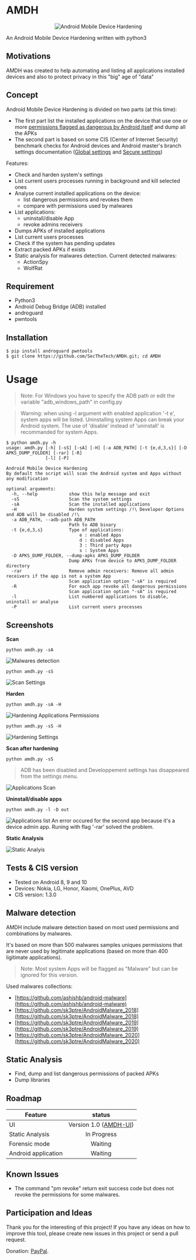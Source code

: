 # AMDH
<div align="center">
<img src="screenshots/AMDH_800x400.png" title="Android Mobile Device Hardening">
</div>

An Android Mobile Device Hardening written with python3 

## Motivations
AMDH was created to help automating and listing all applications installed devices and also to protect privacy in this "big" age of "data"

## Concept 
Android Mobile Device Hardening is divided on two parts (at this time):
- The first part list the installed applications on the device that use one or more [permissions flagged as dangerous by Android itself](https://developer.android.com/guide/topics/permissions/overview#dangerous_permissions) and dump all the APKs
- The second part is based on some CIS (Center of Internet Security) benchmark checks for Android devices and Android master's branch settings documentation ([Global settings](https://developer.android.com/reference/kotlin/android/provider/Settings.Global) and [Secure settings](https://developer.android.com/reference/kotlin/android/provider/Settings.Secure)) 

Features:
- Check and harden system's settings
- List current users processes running in background and kill selected ones
- Analyse current installed applications on the device:
  - list dangerous permissions and revokes them
  - compare with permissions used by malwares 
- List applications:
  - uninstall/disable App
  - revoke admins receivers
- Dumps APKs of installed applications
- List current users processes
- Check if the system has pending updates
- Extract packed APKs if exists
- Static analysis for malwares detection. Current detected malwares:
   - ActionSpy
   - WolfRat

## Requirement
- Python3 
- Android Debug Bridge (ADB) installed
- androguard
- pwntools

## Installation 
```
$ pip install androguard pwntools
$ git clone https://github.com/SecTheTech/AMDH.git; cd AMDH
```

# Usage
> Note: For Windows you have to specify the ADB path or edit the variable "adb_windows_path" in config.py

> Warning: when using -l argument with enabled application '-t e', system apps will be listed. Uninstalling system Apps can break your Android system. The use of 'disable' instead of 'uninstall' is recommanded for system Apps.
```
$ python amdh.py -h
usage: amdh.py [-h] [-sS] [-sA] [-H] [-a ADB_PATH] [-t {e,d,3,s}] [-D APKS_DUMP_FOLDER] [-rar] [-R]
               [-l] [-P]

Android Mobile Device Hardening
By default the script will scan the Android system and Apps without any modification

optional arguments:
  -h, --help            show this help message and exit
  -sS                   Scan the system settings
  -sA                   Scan the installed applications
  -H                    Harden system settings /!\ Developer Options and ADB will be disabled /!\ 
  -a ADB_PATH, --adb-path ADB_PATH
                        Path to ADB binary
  -t {e,d,3,s}          Type of applications:
                        	e : enabled Apps
                        	d : disabled Apps
                        	3 : Third party Apps
                        	s : System Apps
  -D APKS_DUMP_FOLDER, --dump-apks APKS_DUMP_FOLDER
                        Dump APKs from device to APKS_DUMP_FOLDER directory
  -rar                  Remove admin receivers: Remove all admin receivers if the app is not a system App
                        Scan application option "-sA" is required
  -R                    For each app revoke all dangerous permissions
                        Scan application option "-sA" is required
  -l                    List numbered applications to disable, uninstall or analyse
  -P                    List current users processes
```


## Screenshots
**Scan**
```
python amdh.py -sA
```
![Malwares detection](screenshots/scan_apps.png (Malwares detection))

```
python amdh.py -sS
```
![Scan Settings](screenshots/scan_settings.png (Settings scan))


**Harden**

```
python amdh.py -sA -H 
```
![Hardening Applications Permissions](screenshots/apps_hardening_permissions.png (Revoking dangerous permissions and removing device admin receiver))
```
python amdh.py -sS -H 
```
![Hardening Settings](screenshots/settings_hardening.png (Settings Hardening))

**Scan after hardening**

```
python amdh.py -sS
```
> ADB has been disabled and Developpement settings has disappeared from the settings menu.

![Applications Scan](screenshots/scan_settings_after_hardening.png (Applications scan after hardening))

**Uninstall/disable apps**
```
python amdh.py -l -D out
``` 
![Applications list](screenshots/uninstall_apps.png (Applications list and uninstalling))
An error occured for the second app because it's a device admin app. Runing with flag '-rar' solved the problem.

**Static Analysis**

![Static Analyis](screenshots/Static_analysis.png (Embedded APK))


## Tests & CIS version
- Tested on Android 8, 9 and 10
- Devices: Nokia, LG, Honor, Xiaomi, OnePlus, AVD
- CIS version: 1.3.0

## Malware detection 
AMDH include malware detection based on most used permissions and combinations by malwares. 

It's based on more than 500 malwares samples uniques permissions that are never used by legitimate applications (based on more than 400 ligitimate applications).

> Note: Most system Apps will be flagged as "Malware" but can be ignored for this version. 

Used malwares collections:
- [https://github.com/ashishb/android-malware](https://github.com/ashishb/android-malware)
- [https://github.com/sk3ptre/AndroidMalware_2018](https://github.com/sk3ptre/AndroidMalware_2018)
- [https://github.com/sk3ptre/AndroidMalware_2019](https://github.com/sk3ptre/AndroidMalware_2019)
- [https://github.com/sk3ptre/AndroidMalware_2020](https://github.com/sk3ptre/AndroidMalware_2020)


## Static Analysis
- Find, dump and list dangerous permissions of packed APKs
- Dump libraries


## Roadmap
| Feature            | status        | 
| -----------------  |:-------------:| 
| UI                 | Version 1.0 ([AMDH-UI](https://github.com/SecTheTech/AMDH-UI)) |
| Static Analysis    | In Progress   | 
| Forensic mode      | Waiting       |
| Android application| Waiting       | 


## Known Issues
- The command "pm revoke" return exit success code but does not revoke the permissions for some malwares.


## Participation and Ideas
Thank you for the interesting of this project! If you have any ideas on how to improve this tool, please create new issues in this project or send a pull request.  

Donation: [PayPal](https://www.paypal.com/cgi-bin/webscr?cmd=_s-xclick&hosted_button_id=NVWQM4EGVLKLU&source=url).
